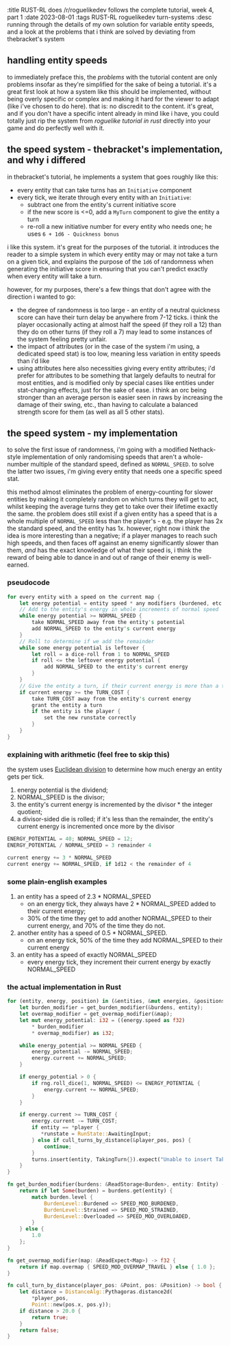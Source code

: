 :title RUST-RL does /r/roguelikedev follows the complete tutorial, week 4, part 1
:date 2023-08-01
:tags RUST-RL roguelikedev turn-systems
:desc running through the details of my own solution for variable entity speeds, and a look at the problems that i think are solved by deviating from thebracket's system

## handling entity speeds

to immediately preface this, the *problems* with the tutorial content are only problems insofar as they're simplified for the sake of being a tutorial. it's a great first look at how a system like this should be implemented, without being overly specific or complex and making it hard for the viewer to adapt (like i've chosen to do here). that is: no discredit to the content. it's great, and if you don't have a specific intent already in mind like i have, you could totally just rip the system from *roguelike tutorial in rust* directly into your game and do perfectly well with it.

## the speed system - thebracket's implementation, and why i differed

in thebracket's tutorial, he implements a system that goes roughly like this:

- every entity that can take turns has an `Initiative` component
- every tick, we iterate through every entity with an `Initiative`:
    - subtract one from the entity's current initiative score
    - if the new score is <=0, add a `MyTurn` component to give the entity a turn
    - re-roll a new initiative number for every entity who needs one; he uses `6 + 1d6 - Quickness bonus`

i like this system. it's great for the purposes of the tutorial. it introduces the reader to a simple system in which every entity may or may not take a turn on a given tick, and explains the purpose of the `1d6` of randomness when generating the initiative score in ensuring that you can't predict exactly when every entity will take a turn.

however, for my purposes, there's a few things that don't agree with the direction i wanted to go:

- the degree of randomness is too large - an entity of a neutral quickness score can have their turn delay be anywhere from 7-12 ticks. i think the player occasionally acting at almost half the speed (if they roll a 12) than they do on other turns (if they roll a 7) may lead to some instances of the system feeling pretty unfair.
- the impact of attributes (or in the case of the system i'm using, a dedicated speed stat) is too low, meaning less variation in entity speeds than i'd like
- using attributes here also necessities giving every entity attributes; i'd prefer for attributes to be something that largely defaults to neutral for most entities, and is modified only by special cases like entities under stat-changing effects, just for the sake of ease. i think an orc being stronger than an average person is easier seen in raws by increasing the damage of their swing, etc., than having to calculate a balanced strength score for them (as well as all 5 other stats).

## the speed system - my implementation

to solve the first issue of randomness, i'm going with a modified Nethack-style implementation of only randomising speeds that aren't a whole-number multiple of the standard speed, defined as `NORMAL_SPEED`. to solve the latter two issues, i'm giving every entity that needs one a specific speed stat. 

this method almost eliminates the problem of energy-counting for slower entities by making it completely random on which turns they will get to act, whilst keeping the average turns they get to take over their lifetime exactly the same. the problem does still exist if a given entity has a speed that is a whole multiple of `NORMAL_SPEED` less than the player's - e.g. the player has 2x the standard speed, and the entity has 1x. however, right now i think the idea is more interesting than a negative; if a player manages to reach such high speeds, and then faces off against an enemy significantly slower than them, *and* has the exact knowledge of what their speed is, i think the reward of being able to dance in and out of range of their enemy is well-earned.

### pseudocode

```rust
for every entity with a speed on the current map {
    let energy potential = entity speed * any modifiers (burdened, etc.)
    // Add to the entity's energy in whole increments of normal speed
    while energy potential >= NORMAL_SPEED {
        take NORMAL_SPEED away from the entity's potential
        add NORMAL_SPEED to the entity's current energy
    }
    // Roll to determine if we add the remainder
    while some energy potential is leftover {
        let roll = a dice-roll from 1 to NORMAL_SPEED
        if roll <= the leftover energy potential {
            add NORMAL_SPEED to the entity's current energy
        }
    }
    // Give the entity a turn, if their current energy is more than a turn's energy cost
    if current energy >= the TURN_COST {
        take TURN_COST away from the entity's current energy
        grant the entity a turn
        if the entity is the player {
            set the new runstate correctly
        }
    }
}
```
### explaining with arithmetic (feel free to skip this)

the system uses [Euclidean division][euclidean-division] to determine how much energy an entity gets per tick.

1. energy potential is the dividend; 
2. NORMAL_SPEED is the divisor;
3. the entity's current energy is incremented by the divisor * the integer quotient;
4. a divisor-sided die is rolled; if it's less than the remainder, the entity's current energy is incremented once more by the divisor 

```rust 
ENERGY_POTENTIAL = 40; NORMAL_SPEED = 12;
ENERGY_POTENTIAL / NORMAL_SPEED = 3 remainder 4

current energy += 3 * NORMAL_SPEED
current energy += NORMAL_SPEED, if 1d12 < the remainder of 4
```

### some plain-english examples

1. an entity has a speed of 2.3 * NORMAL_SPEED
    - on an energy tick, they always have 2 * NORMAL_SPEED added to their current energy; 
    - 30% of the time they get to add another NORMAL_SPEED to their current energy, and 70% of the time they do not. 
2. another entity has a speed of 0.5 * NORMAL_SPEED. 
    - on an energy tick, 50% of the time they add NORMAL_SPEED to their current energy
3. an entity has a speed of exactly NORMAL_SPEED
    - every energy tick, they increment their current energy by exactly NORMAL_SPEED

### the actual implementation in Rust

```rust
for (entity, energy, position) in (&entities, &mut energies, &positions).join() {
    let burden_modifier = get_burden_modifier(&burdens, entity);
    let overmap_modifier = get_overmap_modifier(&map);
    let mut energy_potential: i32 = ((energy.speed as f32) 
        * burden_modifier 
        * overmap_modifier) as i32;

    while energy_potential >= NORMAL_SPEED {
        energy_potential -= NORMAL_SPEED;
        energy.current += NORMAL_SPEED;
    }

    if energy_potential > 0 {
        if rng.roll_dice(1, NORMAL_SPEED) <= ENERGY_POTENTIAL {
            energy.current += NORMAL_SPEED;
        }
    }

    if energy.current >= TURN_COST {
        energy.current -= TURN_COST;
        if entity == *player {
           *runstate = RunState::AwaitingInput;
        } else if cull_turns_by_distance(&player_pos, pos) {
            continue;
        }
        turns.insert(entity, TakingTurn{}).expect("Unable to insert TakingTurn.");
    }
}
```

```rust
fn get_burden_modifier(burdens: &ReadStorage<Burden>, entity: Entity) -> f32 {
    return if let Some(burden) = burdens.get(entity) {
        match burden.level {
            BurdenLevel::Burdened => SPEED_MOD_BURDENED,
            BurdenLevel::Strained => SPEED_MOD_STRAINED,
            BurdenLevel::Overloaded => SPEED_MOD_OVERLOADED,
        }
    } else {
        1.0
    };
}
```

```rust
fn get_overmap_modifier(map: &ReadExpect<Map>) -> f32 {
    return if map.overmap { SPEED_MOD_OVERMAP_TRAVEL } else { 1.0 };
}
```

```rust
fn cull_turn_by_distance(player_pos: &Point, pos: &Position) -> bool {
    let distance = DistanceAlg::Pythagoras.distance2d(
        *player_pos, 
        Point::new(pos.x, pos.y));
    if distance > 20.0 {
        return true;
    }
    return false;
}
```

[euclidean-division]: https://en.wikipedia.org/wiki/Euclidean_division


